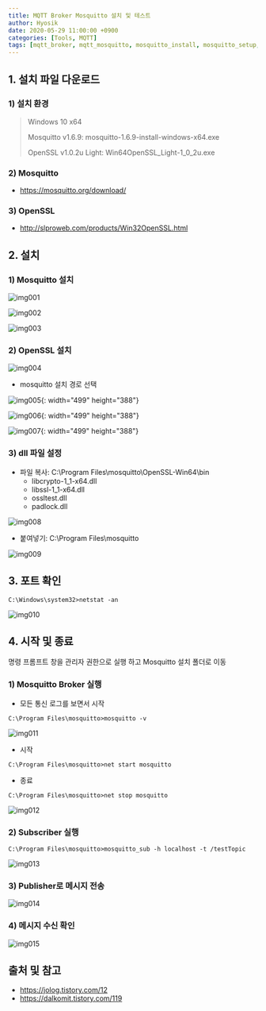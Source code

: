 ```yaml
---
title: MQTT Broker Mosquitto 설치 및 테스트
author: Hyosik
date: 2020-05-29 11:00:00 +0900
categories: [Tools, MQTT]
tags: [mqtt_broker, mqtt_mosquitto, mosquitto_install, mosquitto_setup, mosquitto_subscriber, mosquitto_publisher, mosquitto_message, mqtt_브로커, mosquitto_설치, mosquitto_설정, mosquitto_메시지]
---
```


## 1. 설치 파일 다운로드

### 1) 설치 환경

> Windows 10 x64
>
> Mosquitto v1.6.9: mosquitto-1.6.9-install-windows-x64.exe
>
> OpenSSL v1.0.2u Light: Win64OpenSSL_Light-1_0_2u.exe

### 2) Mosquitto

* <https://mosquitto.org/download/>

### 3) OpenSSL

* <http://slproweb.com/products/Win32OpenSSL.html>

## 2. 설치

### 1) Mosquitto 설치

![img001](/assets/img/2020-05-29-mqtt-broker-mosquitto-install/img001.png)

![img002](/assets/img/2020-05-29-mqtt-broker-mosquitto-install/img002.png)

![img003](/assets/img/2020-05-29-mqtt-broker-mosquitto-install/img003.png)

### 2) OpenSSL 설치

![img004](/assets/img/2020-05-29-mqtt-broker-mosquitto-install/img004.png)

* mosquitto 설치 경로 선택

![img005](/assets/img/2020-05-29-mqtt-broker-mosquitto-install/img005.png){: width="499" height="388"}

![img006](/assets/img/2020-05-29-mqtt-broker-mosquitto-install/img006.png){: width="499" height="388"}

![img007](/assets/img/2020-05-29-mqtt-broker-mosquitto-install/img007.png){: width="499" height="388"}

### 3) dll 파일 설정

* 파일 복사: C:\Program Files\mosquitto\OpenSSL-Win64\bin
  - libcrypto-1_1-x64.dll
  - libssl-1_1-x64.dll
  - ossltest.dll
  - padlock.dll

![img008](/assets/img/2020-05-29-mqtt-broker-mosquitto-install/img008.png)

* 붙여넣기: C:\Program Files\mosquitto

![img009](/assets/img/2020-05-29-mqtt-broker-mosquitto-install/img009.png)

## 3. 포트 확인

```command
C:\Windows\system32>netstat -an
```

![img010](/assets/img/2020-05-29-mqtt-broker-mosquitto-install/img010.png)

## 4. 시작 및 종료
명령 프롬프트 창을 관리자 권한으로 실행 하고 Mosquitto 설치 폴더로 이동

### 1) Mosquitto Broker 실행

* 모든 통신 로그를 보면서 시작

```command
C:\Program Files\mosquitto>mosquitto -v
```

![img011](/assets/img/2020-05-29-mqtt-broker-mosquitto-install/img011.png)

* 시작

```command
C:\Program Files\mosquitto>net start mosquitto
```

* 종료

```command
C:\Program Files\mosquitto>net stop mosquitto
```

![img012](/assets/img/2020-05-29-mqtt-broker-mosquitto-install/img012.png)

### 2) Subscriber 실행

```command
C:\Program Files\mosquitto>mosquitto_sub -h localhost -t /testTopic
```

![img013](/assets/img/2020-05-29-mqtt-broker-mosquitto-install/img013.png)

### 3) Publisher로 메시지 전송

![img014](/assets/img/2020-05-29-mqtt-broker-mosquitto-install/img014.png)

### 4) 메시지 수신 확인

![img015](/assets/img/2020-05-29-mqtt-broker-mosquitto-install/img015.png)

## 출처 및 참고
* <https://jolog.tistory.com/12>
* <https://dalkomit.tistory.com/119>
